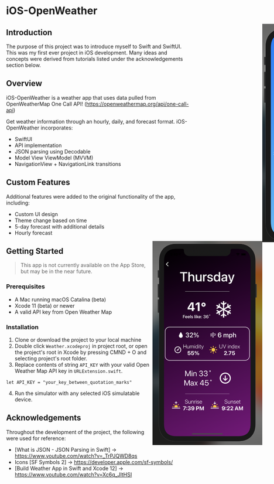 # iOS-OpenWeather

<div style="width: 1000px; height 600px;"><img src="ScreenShotDay1.png" width="30%" height="30%" align="right"></div>

## Introduction
The purpose of this project was to introduce myself to Swift and SwiftUI. This was my first ever project in iOS development. Many ideas and concepts were derived from tutorials listed under the acknowledgements section below. 

## Overview

iOS-OpenWeather is a weather app that uses data pulled from OpenWeatherMap One Call API! (https://openweathermap.org/api/one-call-api) 

Get weather information through an hourly, daily, and forecast format. iOS-OpenWeather incorporates:

- SwiftUI
- API implementation
- JSON parsing using Decodable
- Model View ViewModel (MVVM)
- NavigationView + NavigationLink transitions


## Custom Features

Additional features were added to the original functionality of the app, including:

- Custom UI design
- Theme change based on time
- 5-day forecast with additional details
- Hourly forecast

<div style="width: 1000px; height 600px;"><img src="ScreenShotNight2.png" width="30%" height="30%" align="right"></div>

## Getting Started

> This app is not currently available on the App Store, but may be in the near future.

### Prerequisites

- A Mac running macOS Catalina (beta)
- Xcode 11 (beta) or newer
- A valid API key from Open Weather Map

### Installation

1. Clone or download the project to your local machine
2. Double click `Weather.xcodeproj` in project root, or open the project's root in Xcode by pressing CMND + O and selecting project's root folder. 
3. Replace contents of string `API_KEY` with your valid Open Weather Map API key in `URLExtension.swift`. 
```
let API_KEY = "your_key_between_quotation_marks"
```
4. Run the simulator with any selected iOS simulatable device.

## Acknowledgements

Throughout the development of the project, the following were used for reference:

- [What is JSON - JSON Parsing in Swift] -> https://www.youtube.com/watch?v=_TrPJQWD8qs
- Icons [SF Symbols 2] -> https://developer.apple.com/sf-symbols/
- [Build Weather App in Swift and Xcode 12] -> https://www.youtube.com/watch?v=Xc6q_JltHSI

